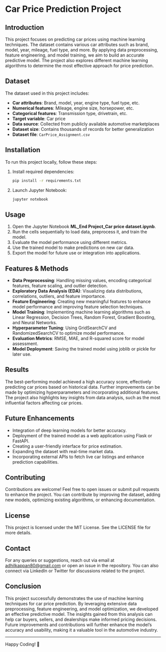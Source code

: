 # Car Price Prediction Project

## Introduction

This project focuses on predicting car prices using machine learning techniques. The dataset contains various car attributes such as brand, model, year, mileage, fuel type, and more. By applying data preprocessing, feature engineering, and model training, we aim to build an accurate predictive model. The project also explores different machine learning algorithms to determine the most effective approach for price prediction.

## Dataset

The dataset used in this project includes:

- **Car attributes**: Brand, model, year, engine type, fuel type, etc.
- **Numerical features**: Mileage, engine size, horsepower, etc.
- **Categorical features**: Transmission type, drivetrain, etc.
- **Target variable**: Car price
- **Data source**: Collected from publicly available automotive marketplaces
- **Dataset size**: Contains thousands of records for better generalization
- **Dataset file**: `CarPrice_Assignment.csv`

## Installation

To run this project locally, follow these steps:

1. Install required dependencies:
   ```bash
   pip install -r requirements.txt
   ```
2. Launch Jupyter Notebook:
   ```bash
   jupyter notebook
   ```

## Usage

1. Open the Jupyter Notebook **ML\_End Project\_Car price dataset.ipynb**.
2. Run the cells sequentially to load data, preprocess it, and train the model.
3. Evaluate the model performance using different metrics.
4. Use the trained model to make predictions on new car data.
5. Export the model for future use or integration into applications.

## Features & Methods

- **Data Preprocessing**: Handling missing values, encoding categorical features, feature scaling, and outlier detection.
- **Exploratory Data Analysis (EDA)**: Visualizing data distributions, correlations, outliers, and feature importance.
- **Feature Engineering**: Creating new meaningful features to enhance model performance and improving feature selection techniques.
- **Model Training**: Implementing machine learning algorithms such as Linear Regression, Decision Trees, Random Forest, Gradient Boosting, and Neural Networks.
- **Hyperparameter Tuning**: Using GridSearchCV and RandomizedSearchCV to optimize model performance.
- **Evaluation Metrics**: RMSE, MAE, and R-squared score for model assessment.
- **Model Deployment**: Saving the trained model using joblib or pickle for later use.

## Results

The best-performing model achieved a high accuracy score, effectively predicting car prices based on historical data. Further improvements can be made by optimizing hyperparameters and incorporating additional features. The project also highlights key insights from data analysis, such as the most influential factors affecting car prices.

## Future Enhancements

- Integration of deep learning models for better accuracy.
- Deployment of the trained model as a web application using Flask or FastAPI.
- Creating a user-friendly interface for price estimation.
- Expanding the dataset with real-time market data.
- Incorporating external APIs to fetch live car listings and enhance prediction capabilities.

## Contributing

Contributions are welcome! Feel free to open issues or submit pull requests to enhance the project. You can contribute by improving the dataset, adding new models, optimizing existing algorithms, or enhancing documentation.

## License

This project is licensed under the MIT License. See the LICENSE file for more details.

## Contact

For any queries or suggestions, reach out via email at adhilkappan80@gmail.com or open an issue in the repository. You can also connect via LinkedIn or Twitter for discussions related to the project.

## Conclusion

This project successfully demonstrates the use of machine learning techniques for car price prediction. By leveraging extensive data preprocessing, feature engineering, and model optimization, we developed an effective predictive model. The insights gained from this analysis can help car buyers, sellers, and dealerships make informed pricing decisions. Future improvements and contributions will further enhance the model’s accuracy and usability, making it a valuable tool in the automotive industry.

---

Happy Coding! 🚀

